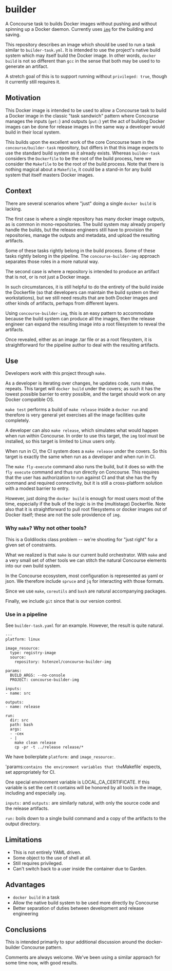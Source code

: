 # builder

A Concourse task to builds Docker images without pushing and without spinning
up a Docker daemon. Currently uses [`img`](http://github.com/genuinetools/img)
for the building and saving.

This repository describes an image which should be used to run a task similar
to `builder-task.yml`. It is intended to use the project's native build system
which may itself build the Docker image. In other words, `docker build` is not
so different than `gcc` in the sense that both may be used to to generate
an artifact.

A stretch goal of this is to support running without `privileged: true`, though
it currently still requires it.

## Motivation

This Docker image is intended to be used to allow a Concourse task to build
a Docker image in the classic "task sandwich" pattern where Concourse
manages the inputs (`get:`) and outputs (`put:`) yet the act of building
Docker images can be done for release images in the same way a developer
would build in their local system.

This builds upon the excellent work of the core Concourse team in the
`concourse/builder-task` repository, but differs in that this image expects
to use the standard build system as it already exists. Whereas `builder-task`
considers the `Dockerfile` to be the root of the build process, here we
consider the `Makefile` to be the root of the build process. Note that there is
nothing magical about a `Makefile`, it could be a stand-in for any build system
that itself masters Docker images.

## Context

There are several scenarios where "just" doing a single `docker build` is lacking.

The first case is where a single repository has many docker image outputs,
as is common in mono-repositories. The build system may already properly handle
the builds, but the release engineers still have to provision the repositories,
manage the outputs and metadata, and upload the resulting artifacts.

Some of these tasks rightly belong in the build process. Some of these tasks
rightly belong in the pipeline. The `concourse-builder-img` approach separates
those roles in a more natural way.

The second case is where a repository is intended to produce an artifact that
is not, or is not just a Docker image.

In such circumstances, it is still helpful to do the entirety of the build inside
the Dockerfile (so that developers can maintain the build system on their
workstations), but we still need results that are both Docker images and other
kinds of artifacts, perhaps from different layers.

Using `concourse-builder-img`, this is an easy pattern to accommodate because
the build system can produce all the images, then the release engineer can expand
the resulting image into a root filesystem to reveal the artifacts.

Once revealed, either as an image .tar file or as a root filesystem, it is
straightforward for the pipeline author to deal with the resulting artifacts.

## Use

Developers work with this project through `make`.

As a developer is iterating over changes, he updates code, runs make, repeats.
This target will `docker build` under the covers; as such it has the lowest
possible barrier to entry possible, and the target should work on any Docker
compatible OS.

`make test` performs a build of `make release` inside a `docker run` and therefore
is very general yet exercises all the image facilities quite completely.

A developer can also `make release`, which simulates what would happen when run
within Concourse. In order to use this target, the `img` tool must be installed,
so this target is limited to Linux users only.

When run in CI, the CI system does a `make release` under the covers. So this target
is exactly the same when run as a developer and when run in CI.

The `make fly-execute` command also runs the build, but it does so with the `fly execute`
command and thus run directly on Concourse. This requires that the user has authorization
to run against CI and that she has the fly command and required connectivity, but
it is still a cross-platform solution with a modest barrier to entry.

However, just doing the `docker build` is enough for most users most of the time,
especially if the bulk of the logic is in the (multistage) Dockerfile. Note also that
it is straightforward to pull root filesystems or docker images out of Docker itself;
these are not the sole providence of `img`.

### Why `make`? Why not other tools?

This is a Goldilocks class problem -- we're shooting for "just right" for a given set
of constraints.

What we realized is that `make` is our current build orchestrator. With `make` and a
very small set of other tools we can stitch the natural Concourse elements into our
own build system.

In the Concourse ecosystem, most configuration is represented as yaml or json. We therefore
include `spruce` and `jq` for interacting with those formats.

Since we use `make`, `coreutils` and `bash` are natural accompanying packages.

Finally, we include `git` since that is our version control.

### Use in a pipeline

See `builder-task.yaml` for an example. However, the result is quite natural.

```
---
platform: linux

image_resource:
  type: registry-image
  source:
    repository: hstenzel/concourse-builder-img

params:
  BUILD_ARGS: --no-console
  PROJECT: concourse-builder-img

inputs:
- name: src

outputs:
- name: release

run:
  dir: src
  path: bash
  args:
  - -cex
  - |
    make clean release
    cp -pr -t ../release release/*

```

We have boilerplate `platform:` and `image_resource:`.

'params:` contains the environment variables that the `Makefile` expects, set
appropriately for CI.

One special environment variable is LOCAL_CA_CERTIFICATE. If this variable is set the cert it
contains will be honored by all tools in the image, including and especially `img`.

`inputs:` and `outputs:` are similarly natural, with only the source code and the release artifacts.

`run:` boils down to a single build command and a copy of the artifacts to the output directory.

## Limitations

- This is not entirely YAML driven.
- Some object to the use of shell at all.
- Still requires privileged.
- Can't switch back to a user inside the container due to Garden.

## Advantages

- `docker build` in a task
- Allow the native build system to be used more directly by Concourse
- Better separation of duties between development and release engineering

## Conclusions

This is intended primarily to spur additional discussion around the docker-builder Concourse pattern.

Comments are always welcome. We've been using a similar approach for some time now, with good results.
